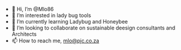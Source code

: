 - 👋 Hi, I’m @Mlo86
- 👀 I’m interested in lady bug tools
- 🌱 I’m currently learning Ladybug and Honeybee
- 💞️ I’m looking to collaborate on sustainable deesign consultants and Architects
- 📫 How to reach me, mlo@pjc.co.za 

<!---
Mlo86/Mlo86 is a ✨ special ✨ repository because its `README.md` (this file) appears on your GitHub profile.
You can click the Preview link to take a look at your changes.
--->
